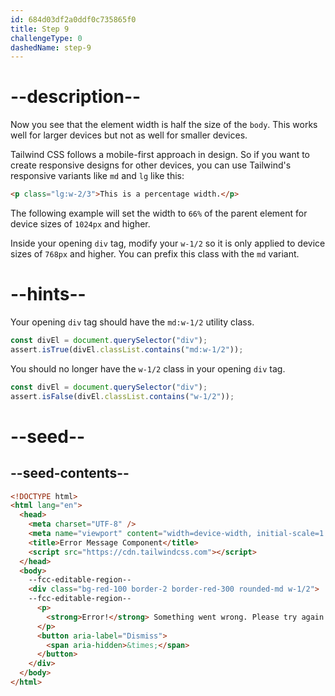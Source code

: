 ```yaml
---
id: 684d03df2a0ddf0c735865f0
title: Step 9
challengeType: 0
dashedName: step-9
---
```


# --description--

Now you see that the element width is half the size of the `body`. This works well for larger devices but not as well for smaller devices.

Tailwind CSS follows a mobile-first approach in design. So if you want to create responsive designs for other devices, you can use Tailwind's responsive variants like `md` and `lg` like this:

```html
<p class="lg:w-2/3">This is a percentage width.</p>
```

The following example will set the width to `66%` of the parent element for device sizes of `1024px` and higher. 

Inside your opening `div` tag, modify your `w-1/2` so it is only applied to device sizes of `768px` and higher. You can prefix this class with the `md` variant. 

# --hints--

Your opening `div` tag should have the `md:w-1/2` utility class.

```js
const divEl = document.querySelector("div");
assert.isTrue(divEl.classList.contains("md:w-1/2"));
```

You should no longer have the `w-1/2` class in your opening `div` tag.

```js
const divEl = document.querySelector("div");
assert.isFalse(divEl.classList.contains("w-1/2"));
```

# --seed--

## --seed-contents--

```html
<!DOCTYPE html>
<html lang="en">
  <head>
    <meta charset="UTF-8" />
    <meta name="viewport" content="width=device-width, initial-scale=1.0" />
    <title>Error Message Component</title>
    <script src="https://cdn.tailwindcss.com"></script>
  </head>
  <body>
    --fcc-editable-region--
    <div class="bg-red-100 border-2 border-red-300 rounded-md w-1/2">
    --fcc-editable-region--
      <p>
        <strong>Error!</strong> Something went wrong. Please try again.
      </p>
      <button aria-label="Dismiss">
        <span aria-hidden>&times;</span>
      </button>
    </div>
  </body>
</html>
```
